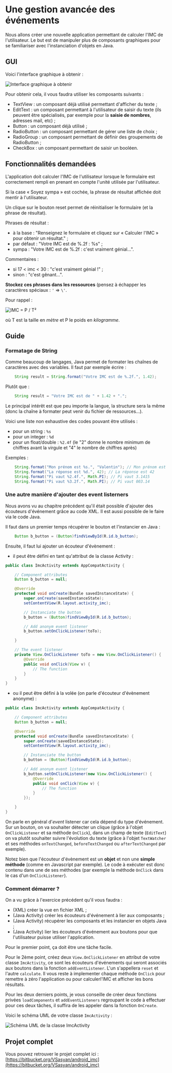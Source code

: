 # Une gestion avancée des événements

Nous allons créer une nouvelle application permettant de calculer l'IMC de l'utilisateur. Le but est de manipuler plus de composants graphiques pour se familiariser avec l'instanciation d'objets en Java.

## GUI

Voici l'interface graphique à obtenir :

![Interface graphique à obtenir](screens/gui.png "Interface graphique à obtenir")

Pour obtenir cela, il vous faudra utiliser les composants suivants :
* TextView : un composant déjà utilisé permettant d'afficher du texte ;
* EditText : un composant permettant à l'utilisateur de saisir du texte (ils peuvent être spécialisés, par exemple pour la **saisie de nombres**, adresses mail, etc) ;
* Button : un composant déjà utilisé ;
* RadioButton : un composant permettant de gérer une liste de choix ;
* RadioGroup : un composant permettant de définir des groupements de RadioButton ;
* CheckBox : un composant permettant de saisir un booléen.

## Fonctionnalités demandées

L'application doit calculer l'IMC de l'utilisateur lorsque le formulaire est correctement rempli en prenant en compte l'unité utilisée par l'utilisateur.

Si la case « Soyez sympa » est cochée, la phrase de résultat affichée doit mentir à l'utilisateur.

Un clique sur le bouton reset permet de réinitialiser le formulaire (et la phrase de résultat).

Phrases de résultat :
* à la base : "Renseignez le formulaire et cliquez sur « Calculer l'IMC » pour obtenir un résultat." ;
* par défaut : "Votre IMC est de %.2f : %s" ;
* sympa : "Votre IMC est de %.2f : c'est vraiment génial...".

Commentaires :
* si 17 < imc < 30 : "c'est vraiment génial !" ;
* sinon : "c'est gênant...".

**Stockez ces phrases dans les ressources** (pensez à échapper les caractères spéciaux : `'` => `\'`.

Pour rappel :

![IMC = P / T²](equations/imc.png "IMC = P / T²")

où T est la taille en *mètre* et P le poids en *kilogramme*.

## Guide

### Formatage de String

Comme beaucoup de langages, Java permet de formater les chaînes de caractères avec des variables. Il faut par exemple écrire :

```java
    String result = String.format("Votre IMC est de %.2f.", 1.42);
```

Plutôt que :

```java
    String result = "Votre IMC est de " + 1.42 + ".";
```

Le principal intérêt est que peu importe la langue, la structure sera la même (donc la chaîne à formater peut venir du fichier de ressources...).

Voici une liste non exhaustive des codes pouvant être utilisés :
* pour un string : `%s`
* pour un integer : `%d`
* pour un float/double : `%2.4f` (le "2" donne le nombre minimum de chiffres avant la virgule et "4" le nombre de chiffres après)

Exemples :

```java
    String.format("Mon prénom est %s.", "Valentin"); // Mon prénom est Valentin
    String.format("La réponse est %d.", 42); // La réponse est 42
    String.format("Pi vaut %2.4f.", Math.PI); // Pi vaut 3.1415
    String.format("Pi vaut %3.2f.", Math.PI); // Pi vaut 003.14
```

### Une autre manière d'ajouter des event listerners

Nous avons vu au chapitre précédent qu'il était possible d'ajouter des écouteurs d'événement grâce au code XML.
Il est aussi possible de le faire via le code Java.

Il faut dans un premier temps récupérer le bouton et l'instancier en Java :

```java
    Button b_button = (Button)findViewById(R.id.b_button);
```

Ensuite, il faut lui ajouter un écouteur d'évènement :

* il peut être défini en tant qu'attribut de la classe Activity :

```java
public class ImcActivity extends AppCompatActivity {

    // Component attributes
    Button b_button = null;

    @Override
    protected void onCreate(Bundle savedInstanceState) {
        super.onCreate(savedInstanceState);
        setContentView(R.layout.activity_imc);

        // Instanciate the button
        b_button = (Button)findViewById(R.id.b_button);

        // Add anonym event listener
        b_button.setOnClickListener(toTo);

    }

    // The event listener
    private View.OnClickListener toTo = new View.OnClickListener() {
        @Override
        public void onClick(View v) {
            // The function
        }
    }
}

```

* ou il peut être défini à la volée (on parle d'écouteur d'évènement anonyme) :

```java
public class ImcActivity extends AppCompatActivity {

    // Component attributes
    Button b_button = null;

    @Override
    protected void onCreate(Bundle savedInstanceState) {
        super.onCreate(savedInstanceState);
        setContentView(R.layout.activity_imc);

        // Instanciate the button
        b_button = (Button)findViewById(R.id.b_button);

        // Add anonym event listener
        b_button.setOnClickListener(new View.OnClickListener() {
            @Override
            public void onClick(View v) {
                // The function
            }
        });

    }
}
```

On parle en général d'*event* listener car cela dépend du type d'événement. Sur un bouton, on va souhaiter détecter un clique (grâce à l'objet `OnClickListener` et sa méthode `OnClick`), dans un champ de texte (`EditText`) on va plutôt souhaiter suivre l'évolution du texte (grâce à l'objet `TextWatcher` et ses méthodes `onTextChanged`, `beforeTextChanged` ou `afterTextChanged` par exemple).

Notez bien que l'écouteur d'évènement est un **objet** et non une **simple méthode** (comme en Javascript par exemple). Le code à exécuter est donc contenu dans une de ses méthodes (par exemple la méthode `OnClick` dans le cas d'un `OnClickListener`).

### Comment démarrer ?

On a vu grâce à l'exercice précédent qu'il vous faudra :
* (XML) créer la vue en fichier XML ;
* (Java Activity) créer les écouteurs d'événement à lier aux composants ;
* (Java Activity) récupérer les composants et les instancier en objets Java ;
* (Java Activity) lier les écouteurs d'événement aux boutons pour que l'utilisateur puisse utiliser l'application.

Pour le premier point, ça doit être une tâche facile.

Pour le 2ème point, créez deux `View.OnClickListener` en attribut de votre classe `ImcActivity`, ce sont les écouteurs d'événements qui seront associés aux boutons dans la fonction `addEventListener`. L'un s'appellera `reset` et l'autre `calculate`. Il vous reste à implementer chaque méthode `OnClick` pour remettre à zéro l'application ou pour calculerl'IMC et afficher les bons résultats.

Pour les deux derniers points, je vous conseille de créer deux fonctions privées `loadComponents` et `addEventListeners` regroupant le code à effectuer pour ces deux tâches, il suffira de les appeler dans la fonction `OnCreate`.

Voici le schéma UML de votre classe `ImcActivity` :

![Schéma UML de la classe ImcActivity](uml/activity.png "Schéma UML de la classe ImcActivity")

## Projet complet

Vous pouvez retrouver le projet complet ici : [https://bitbucket.org/VSasyan/android_imc](https://bitbucket.org/VSasyan/android_imc)

